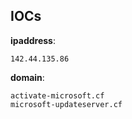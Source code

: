 
## IOCs

__ipaddress__:

```text
142.44.135.86
```
__domain__:

```text
activate-microsoft.cf
microsoft-updateserver.cf 
```